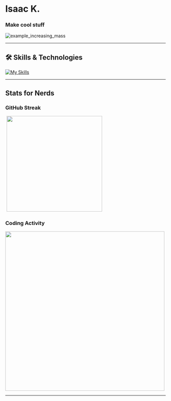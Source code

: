 


# Isaac K.

### **Make cool stuff**

![example_increasing_mass](https://github.com/user-attachments/assets/e46cce9b-97fb-445c-b338-9a7baf30197b)

---

## 🛠️ Skills & Technologies

[![My Skills](https://skillicons.dev/icons?i=py,pytorch,tensorflow,cpp,bash,js,react,java,html,cmake,linux,git,netlify,obsidian,raspberrypi,arduino,mysql,flask,nodejs,powershell,css&perline=9)](https://skillicons.dev)

---

##  Stats for Nerds

### GitHub Streak
 <a href="https://git.io/streak-stats"><img src="https://streak-stats.demolab.com?user=sudonym-i&theme=gruvbox-duo" alt="" /></a>
<a href="https://wakatime.com"><img src="https://wakatime.com/share/@izzzzzy/dd96c4d3-cf0c-4fea-9dfb-7e7a7314f7b3.png" width="300px" /></a>


###  Coding Activity


<p>
  <a href="https://wakatime.com">
    <a href="https://wakatime.com"><img src="https://wakatime.com/share/@izzzzzy/ff6c8641-70da-40e9-a37c-c41a18cc0b64.png"  width="500px" /></a>
  </a>
</p>

---

<div align="center">
</div>

</div>
